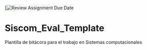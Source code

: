 [![Review Assignment Due Date](https://confusion-snapper-025.notion.site/Sistemas-Computacionales-d1806d0b626347f4aa90a17b56807004 )
# Siscom_Eval_Template
Plantilla de bitácora para el trabajo en Sistemas computacionales

